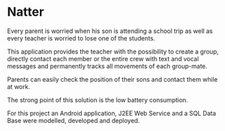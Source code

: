 # Natter
Every parent is worried when his son is attending a school trip as well as every teacher is worried to lose one of the students.

This application provides the teacher with the possibility to create a group, directly contact each member or the entire crew with text and vocal messages and permanently tracks all movements of each group-mate.

Parents can easily check the position of their sons and contact them while at work.

The strong point of this solution is the low battery consumption.

For this project an Android application, J2EE Web Service and a SQL Data Base were modelled, developed and deployed.
